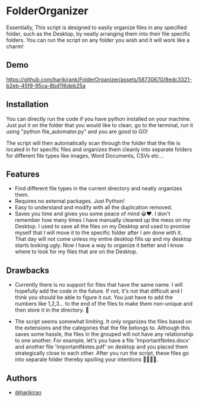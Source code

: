 
# FolderOrganizer

Essentially, This script is designed to easily organize files in any specified folder, such as the Desktop, by neatly arranging them into their file specific folders. You can run the script on any folder you wish and it will work like a charm!






## Demo
https://github.com/harikirank/FolderOrganizer/assets/58730670/8edc3321-b2eb-45f9-95ca-8bd116deb25a

## Installation

You can directly run the code if you have python installed on your machine. Just put it on the folder that you would like to clean, go to the terminal, run it using "python file_automator.py" and you are good to GO! 

The script will then automatically scan through the folder that the file is located in for specific files and organizes them cleanly into separate folders for different file types like images, Word Documents, CSVs etc...



## Features

- Find different file types in the current directory and neatly organizes them.
- Requires no external packages. Just Python!
- Easy to understand and modify with all the duplication removed.
- Saves you time and gives you some peace of mind 😀❤️. I don't remember how many times I have manually cleaned up the mess on my Desktop. I used to save all the files on my Desktop and used to promise myself that I will move it to the specific folder after I am done with it. That day will not come unless my entire desktop fills up and my desktop starts looking ugly. Now I have a way to organize it better and I know where to look for my files that are on the Desktop.


## Drawbacks

- Currently there is no support for files that have the same name. I will hopefully add the code in the future. If not, it's not that difficult and I think you should be able to figure it out. You just have to add the numbers like 1,2,3... to the end of the files to make them non-unique and then store it in the directory. 🚀

- The script seems somewhat limiting. It only organizes the files based on the extensions and the categories that the file belongs to. Although this saves some hassle, the files in the grouped will not have any relationship to one another. For example, let's you have a file 'ImportantNotes.docx' and another file 'ImportantNotes.pdf' on desktop and you placed them strategically close to each other. After you run the script, these files go into separate folder thereby spoiling your intentions 🤷‍♂️🙇‍♂️.
## Authors

- [@harikiran](https://www.linkedin.com/in/hari-kiran-k/)


